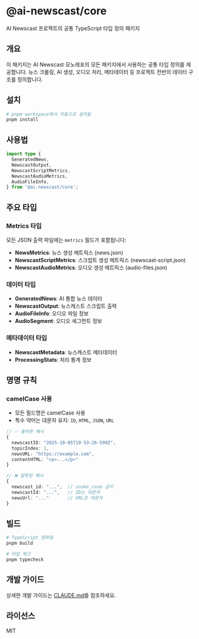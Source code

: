 # @ai-newscast/core

AI Newscast 프로젝트의 공통 TypeScript 타입 정의 패키지

## 개요

이 패키지는 AI Newscast 모노레포의 모든 패키지에서 사용하는 공통 타입 정의를 제공합니다. 뉴스 크롤링, AI 생성, 오디오 처리, 메타데이터 등 프로젝트 전반의 데이터 구조를 정의합니다.

## 설치

```bash
# pnpm workspace에서 자동으로 설치됨
pnpm install
```

## 사용법

```typescript
import type {
  GeneratedNews,
  NewscastOutput,
  NewscastScriptMetrics,
  NewscastAudioMetrics,
  AudioFileInfo,
} from '@ai-newscast/core';
```

## 주요 타입

### Metrics 타입

모든 JSON 출력 파일에는 `metrics` 필드가 포함됩니다:

- **NewsMetrics**: 뉴스 생성 메트릭스 (news.json)
- **NewscastScriptMetrics**: 스크립트 생성 메트릭스 (newscast-script.json)
- **NewscastAudioMetrics**: 오디오 생성 메트릭스 (audio-files.json)

### 데이터 타입

- **GeneratedNews**: AI 통합 뉴스 데이터
- **NewscastOutput**: 뉴스캐스트 스크립트 출력
- **AudioFileInfo**: 오디오 파일 정보
- **AudioSegment**: 오디오 세그먼트 정보

### 메타데이터 타입

- **NewscastMetadata**: 뉴스캐스트 메타데이터
- **ProcessingStats**: 처리 통계 정보

## 명명 규칙

### camelCase 사용
- 모든 필드명은 camelCase 사용
- 특수 약어는 대문자 유지: `ID`, `HTML`, `JSON`, `URL`

```typescript
// ✅ 올바른 예시
{
  newscastID: "2025-10-05T19-53-26-599Z",
  topicIndex: 1,
  newsURL: "https://example.com",
  contentHTML: "<p>...</p>"
}

// ❌ 잘못된 예시
{
  newscast_id: "...",  // snake_case 금지
  newscastId: "...",   // ID는 대문자
  newsUrl: "..."       // URL은 대문자
}
```

## 빌드

```bash
# TypeScript 컴파일
pnpm build

# 타입 체크
pnpm typecheck
```

## 개발 가이드

상세한 개발 가이드는 [CLAUDE.md](./CLAUDE.md)를 참조하세요.

## 라이선스

MIT
